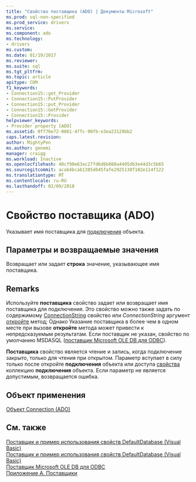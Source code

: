 ```yaml
---
title: "Свойство поставщика (ADO) | Документы Microsoft"
ms.prod: sql-non-specified
ms.prod_service: drivers
ms.service: 
ms.component: ado
ms.technology:
- drivers
ms.custom: 
ms.date: 01/19/2017
ms.reviewer: 
ms.suite: sql
ms.tgt_pltfrm: 
ms.topic: article
apitype: COM
f1_keywords:
- Connection15::get_Provider
- Connection15::PutProvider
- Connection15::put_Provider
- Connection15::GetProvider
- Connection15::Provider
helpviewer_keywords:
- Provider property [ADO]
ms.assetid: 0ff70e72-0061-4ffc-90fb-e3ea23129bb2
caps.latest.revision: 
author: MightyPen
ms.author: genemi
manager: craigg
ms.workload: Inactive
ms.openlocfilehash: 40cf90e63ac27fd6d6b088a4405db3e44d3c5b65
ms.sourcegitcommit: acab4bcab1385d645fafe2925130f102e114f122
ms.translationtype: MT
ms.contentlocale: ru-RU
ms.lasthandoff: 02/09/2018
---
```

# <a name="provider-property-ado"></a>Свойство поставщика (ADO)
Указывает имя поставщика для [подключения](../../../ado/reference/ado-api/connection-object-ado.md) объекта.  
  
## <a name="settings-and-return-values"></a>Параметры и возвращаемые значения  
 Возвращает или задает **строка** значение, указывающее имя поставщика.  
  
## <a name="remarks"></a>Remarks  
 Используйте **поставщика** свойство задает или возвращает имя поставщика для подключения. Это свойство можно также задать по содержимому [ConnectionString](../../../ado/reference/ado-api/connectionstring-property-ado.md) свойство или *ConnectionString* аргумент [откройте](../../../ado/reference/ado-api/open-method-ado-connection.md) метод; Однако Указание поставщика в более чем в одном месте при вызове **откройте** метода может привести к непредсказуемым результатам. Если поставщик не указан, свойство по умолчанию MSDASQL ([поставщик Microsoft OLE DB для ODBC](../../../ado/guide/appendixes/microsoft-ole-db-provider-for-odbc.md)).  
  
 **Поставщика** свойство является чтение и запись, когда подключение закрыто, только для чтения при открытом. Параметр вступает в силу только после откройте **подключения** объекта или доступа [свойства](../../../ado/reference/ado-api/properties-collection-ado.md) коллекцию **подключения** объекта. Если параметр не является допустимым, возвращается ошибка.  
  
## <a name="applies-to"></a>Объект применения  
 [Объект Connection (ADO)](../../../ado/reference/ado-api/connection-object-ado.md)  
  
## <a name="see-also"></a>См. также  
 [Поставщик и пример использования свойств DefaultDatabase (Visual Basic)](../../../ado/reference/ado-api/provider-and-defaultdatabase-properties-example-vb.md)   
 [Поставщик и пример использования свойств DefaultDatabase (Visual Basic)](../../../ado/reference/ado-api/provider-and-defaultdatabase-properties-example-vb.md)   
 [Поставщик Microsoft OLE DB для ODBC](../../../ado/guide/appendixes/microsoft-ole-db-provider-for-odbc.md)   
 [Приложение А. Поставщики](../../../ado/guide/appendixes/appendix-a-providers.md)
